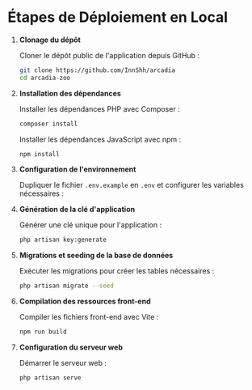 # Étapes de Déploiement en Local

1. **Clonage du dépôt**

   Cloner le dépôt public de l'application depuis GitHub :

   ```bash
   git clone https://github.com/InnShh/arcadia
   cd arcadia-zoo
   ```

2. **Installation des dépendances**

   Installer les dépendances PHP avec Composer :

   ```bash
   composer install
   ```

   Installer les dépendances JavaScript avec npm :

   ```bash
   npm install
   ```

3. **Configuration de l'environnement**

   Dupliquer le fichier `.env.example` en `.env` et configurer les variables nécessaires :

4. **Génération de la clé d'application**

   Générer une clé unique pour l'application :

   ```bash
   php artisan key:generate
   ```

5. **Migrations et seeding de la base de données**

   Exécuter les migrations pour créer les tables nécessaires :

   ```bash
   php artisan migrate --seed
   ```

6. **Compilation des ressources front-end**

   Compiler les fichiers front-end avec Vite :

   ```bash
   npm run build
   ```

7. **Configuration du serveur web**

   Démarrer le serveur web :

   ```bash
   php artisan serve
   ```
